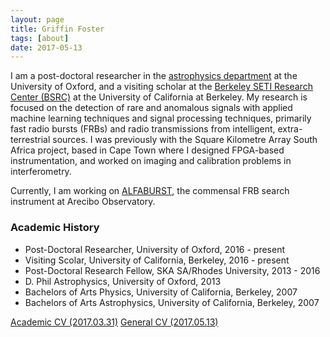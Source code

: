 ```yaml
---
layout: page
title: Griffin Foster
tags: [about]
date: 2017-05-13
---
```


I am a post-doctoral researcher in the [astrophysics department](http://pulsars.web.ox.ac.uk/people/griffin-foster) at the University of Oxford, and a visiting scholar at the [Berkeley SETI Research Center (BSRC)](https://seti.berkeley.edu/) at the University of California at Berkeley. My research is focused on the detection of rare and anomalous signals with applied machine learning techniques and signal processing techniques, primarily fast radio bursts (FRBs) and radio transmissions from intelligent, extra-terrestrial sources. I was previously with the Square Kilometre Array South Africa project, based in Cape Town where I designed FPGA-based instrumentation, and worked on imaging and calibration problems in interferometry.

Currently, I am working on [ALFABURST](http://naic.edu/~alfafrb/), the commensal FRB search instrument at Arecibo Observatory.

### Academic History

* Post-Doctoral Researcher, University of Oxford, 2016 - present
* Visiting Scolar, University of California, Berkeley, 2016 - present
* Post-Doctoral Research Fellow, SKA SA/Rhodes University, 2013 - 2016
* D. Phil Astrophysics, University of Oxford, 2013
* Bachelors of Arts Physics, University of California, Berkeley, 2007
* Bachelors of Arts Astrophysics, University of California, Berkeley, 2007

[Academic CV (2017.03.31)](https://griffinfoster.github.io/assets/2017-03-31_cv.pdf)
[General CV (2017.05.13)](https://griffinfoster.github.io/assets/2017-05-13_cv.pdf)

